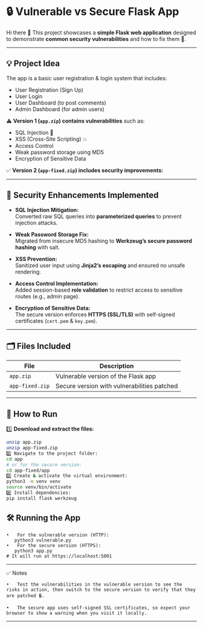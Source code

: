 # 🔒 Vulnerable vs Secure Flask App

Hi there 👋 This project showcases a **simple Flask web application** designed to demonstrate **common security vulnerabilities** and how to fix them 🔧.

---

## 💡 Project Idea

The app is a basic user registration & login system that includes:

- User Registration (Sign Up)
- User Login
- User Dashboard (to post comments)
- Admin Dashboard (for admin users)

⚠️ **Version 1 (`app.zip`) contains vulnerabilities** such as:

- SQL Injection 💉
- XSS (Cross-Site Scripting) 💥
- Access Control
- Weak password storage using MD5
- Encryption of Sensitive Data

✅ **Version 2 (`app-fixed.zip`) includes security improvements:**

---

## 🔐 Security Enhancements Implemented

- **SQL Injection Mitigation:**  
  Converted raw SQL queries into **parameterized queries** to prevent injection attacks.

- **Weak Password Storage Fix:**  
  Migrated from insecure MD5 hashing to **Werkzeug’s secure password hashing** with salt.

- **XSS Prevention:**  
  Sanitized user input using **Jinja2’s escaping** and ensured no unsafe rendering.

- **Access Control Implementation:**  
  Added session-based **role validation** to restrict access to sensitive routes (e.g., admin page).

- **Encryption of Sensitive Data:**  
  The secure version enforces **HTTPS (SSL/TLS)** with self-signed certificates (`cert.pem` & `key.pem`).

---

## 🗂️ Files Included

| File                   | Description                                      |
|------------------------|--------------------------------------------------|
| `app.zip`              | Vulnerable version of the Flask app             |
| `app-fixed.zip`        | Secure version with vulnerabilities patched     |

---

## 🚀 How to Run

1️⃣ **Download and extract the files:**

```bash
unzip app.zip
unzip app-fixed.zip
2️⃣ Navigate to the project folder:
cd app
# or for the secure version:
cd app-fixed/app
3️⃣ Create & activate the virtual environment:
python3 -m venv venv
source venv/bin/activate
4️⃣ Install dependencies:
pip install flask werkzeug
```

## 🛠️ Running the App
	•	For the vulnerable version (HTTP):
       python3 vulnerable.py
	•	For the secure version (HTTPS):
       python3 app.py
    # It will run at https://localhost:5001

---
✅ Notes

     	
    •	Test the vulnerabilities in the vulnerable version to see the risks in action, then switch to the secure version to verify that they are patched 🔒.
      
  	•	The secure app uses self-signed SSL certificates, so expect your browser to show a warning when you visit it locally.
 ---
